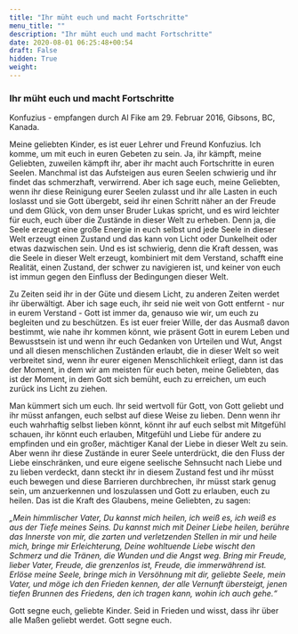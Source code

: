 ```yaml
---
title: "Ihr müht euch und macht Fortschritte"
menu_title: ""
description: "Ihr müht euch und macht Fortschritte"
date: 2020-08-01 06:25:48+00:54
draft: False
hidden: True
weight:
---
```

### Ihr müht euch und macht Fortschritte

Konfuzius - empfangen durch Al Fike am 29. Februar 2016, Gibsons, BC, Kanada.

Meine geliebten Kinder, es ist euer Lehrer und Freund Konfuzius. Ich komme, um mit euch in euren Gebeten zu sein. Ja, ihr kämpft, meine Geliebten, zuweilen kämpft ihr, aber ihr macht auch Fortschritte in euren Seelen. Manchmal ist das Aufsteigen aus euren Seelen schwierig und ihr findet das schmerzhaft, verwirrend. Aber ich sage euch, meine Geliebten, wenn ihr diese Reinigung eurer Seelen zulasst und ihr alle Lasten in euch loslasst und sie Gott übergebt, seid ihr einen Schritt näher an der Freude und dem Glück, von dem unser Bruder Lukas spricht, und es wird leichter für euch, euch über die Zustände in dieser Welt zu erheben. Denn ja, die Seele erzeugt eine große Energie in euch selbst und jede Seele in dieser Welt erzeugt einen Zustand und das kann von Licht oder Dunkelheit oder etwas dazwischen sein. Und es ist schwierig, denn die Kraft dessen, was die Seele in dieser Welt erzeugt, kombiniert mit dem Verstand, schafft eine Realität, einen Zustand, der schwer zu navigieren ist, und keiner von euch ist immun gegen den Einfluss der Bedingungen dieser Welt.

Zu Zeiten seid ihr in der Güte und diesem Licht, zu anderen Zeiten werdet ihr überwältigt. Aber ich sage euch, ihr seid nie weit von Gott entfernt - nur in eurem Verstand - Gott ist immer da, genauso wie wir, um euch zu begleiten und zu beschützen. Es ist euer freier Wille, der das Ausmaß davon bestimmt, wie nahe ihr kommen könnt, wie präsent Gott in eurem Leben und Bewusstsein ist und wenn ihr euch Gedanken von Urteilen und Wut, Angst und all diesen menschlichen Zuständen erlaubt, die in dieser Welt so weit verbreitet sind, wenn ihr eurer eigenen Menschlichkeit erliegt, dann ist das der Moment, in dem wir am meisten für euch beten, meine Geliebten, das ist der Moment, in dem Gott sich bemüht, euch zu erreichen, um euch zurück ins Licht zu ziehen.

Man kümmert sich um euch. Ihr seid wertvoll für Gott, von Gott geliebt und ihr müsst anfangen, euch selbst auf diese Weise zu lieben. Denn wenn ihr euch wahrhaftig selbst lieben könnt, könnt ihr auf euch selbst mit Mitgefühl schauen, ihr könnt euch erlauben, Mitgefühl und Liebe für andere zu empfinden und ein großer, mächtiger Kanal der Liebe in dieser Welt zu sein. Aber wenn ihr diese Zustände in eurer Seele unterdrückt, die den Fluss der Liebe einschränken, und eure eigene seelische Sehnsucht nach Liebe und zu lieben verdeckt, dann steckt ihr in diesem Zustand fest und ihr müsst euch bewegen und diese Barrieren durchbrechen, ihr müsst stark genug sein, um anzuerkennen und loszulassen und Gott zu erlauben, euch zu heilen. Das ist die Kraft des Glaubens, meine Geliebten, zu sagen:

*„Mein himmlischer Vater, Du kannst mich heilen, ich weiß es, ich weiß es aus der Tiefe meines Seins. Du kannst mich mit Deiner Liebe heilen, berühre das Innerste von mir, die zarten und verletzenden Stellen in mir und heile mich, bringe mir Erleichterung, Deine wohltuende Liebe wischt den Schmerz und die Tränen, die Wunden und die Angst weg. Bring mir Freude, lieber Vater, Freude, die grenzenlos ist, Freude, die immerwährend ist. Erlöse meine Seele, bringe mich in Versöhnung mit dir, geliebte Seele, mein Vater, und möge ich den Frieden kennen, der alle Vernunft übersteigt, jenen tiefen Brunnen des Friedens, den ich tragen kann, wohin ich auch gehe.“*

Gott segne euch, geliebte Kinder. Seid in Frieden und wisst, dass ihr über alle Maßen geliebt werdet. Gott segne euch.
